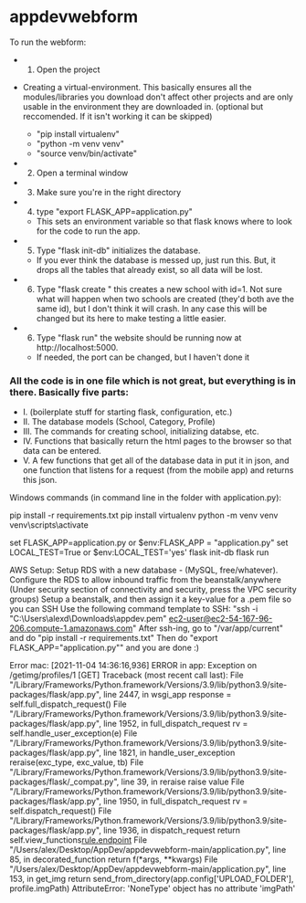 # appdevwebform

To run the webform:

* 1) Open the project


* Creating a virtual-environment. This basically ensures all the modules/libraries you download don't affect other projects and are only usable in the environment they are downloaded in. 
(optional but reccomended. If it isn't working it can be skipped)
  * "pip install virtualenv"
  * "python -m venv venv" 
  * "source venv/bin/activate"



* 2) Open a terminal window 
* 3) Make sure you're in the right directory
* 4) type "export FLASK_APP=application.py"
  * This sets an environment variable so that flask knows where to look for the code to run the app. 
* 5) Type "flask init-db" initializes the database. 
  * If you ever think the database is messed up, just run this. But, it drops all the tables that already exist, so all data will be lost.
* 6) Type "flask create <enter a name here>" this creates a new school with id=1. Not sure what will happen when two schools are created (they'd both ave the same id), but I don't think it will crash. In any case this will be changed but its here to make testing a little easier. 
* 6) Type "flask run" the website should be running now at http://localhost:5000.
  * If needed, the port can be changed, but I haven't done it
 
### All the code is in one file which is not great, but everything is in there. Basically five parts:
 
* I. (boilerplate stuff for starting flask, configuration, etc.) 
* II. The database models (School, Category, Profile)
* III. The commands for creating school, initializing databse, etc.
* IV. Functions that basically return the html pages to the browser so that data can be entered.
* V. A few functions that get all of the database data in put it in json, and one function that listens for a request (from the mobile app) and returns this json. 


Windows commands (in command line in the folder with application.py):

 pip install -r requirements.txt
 pip install virtualenv
 python -m venv venv
 venv\scripts\activate

 set FLASK_APP=application.py or $env:FLASK_APP = "application.py"
 set LOCAL_TEST=True or $env:LOCAL_TEST='yes'
 flask init-db
 flask run


AWS Setup:
Setup RDS with a new database - (MySQL, free/whatever).
Configure the RDS to allow inbound traffic from the beanstalk/anywhere (Under security section of connectivity and security, press the VPC security groups)
Setup a beanstalk, and then assign it a key-value for a .pem file so you can SSH
Use the following command template to SSH: "ssh -i "C:\Users\alexd\Downloads\appdev.pem" ec2-user@ec2-54-167-96-206.compute-1.amazonaws.com"
After ssh-ing, go to "/var/app/current" and do "pip install -r requirements.txt"
Then do "export FLASK_APP="application.py"" and you are done :)


Error mac:
[2021-11-04 14:36:16,936] ERROR in app: Exception on /getimg/profiles/1 [GET]
Traceback (most recent call last):
  File "/Library/Frameworks/Python.framework/Versions/3.9/lib/python3.9/site-packages/flask/app.py", line 2447, in wsgi_app
    response = self.full_dispatch_request()
  File "/Library/Frameworks/Python.framework/Versions/3.9/lib/python3.9/site-packages/flask/app.py", line 1952, in full_dispatch_request
    rv = self.handle_user_exception(e)
  File "/Library/Frameworks/Python.framework/Versions/3.9/lib/python3.9/site-packages/flask/app.py", line 1821, in handle_user_exception
    reraise(exc_type, exc_value, tb)
  File "/Library/Frameworks/Python.framework/Versions/3.9/lib/python3.9/site-packages/flask/_compat.py", line 39, in reraise
    raise value
  File "/Library/Frameworks/Python.framework/Versions/3.9/lib/python3.9/site-packages/flask/app.py", line 1950, in full_dispatch_request
    rv = self.dispatch_request()
  File "/Library/Frameworks/Python.framework/Versions/3.9/lib/python3.9/site-packages/flask/app.py", line 1936, in dispatch_request
    return self.view_functions[rule.endpoint](**req.view_args)
  File "/Users/alex/Desktop/AppDev/appdevwebform-main/application.py", line 85, in decorated_function
    return f(*args, **kwargs)
  File "/Users/alex/Desktop/AppDev/appdevwebform-main/application.py", line 153, in get_img
    return send_from_directory(app.config['UPLOAD_FOLDER'], profile.imgPath)
AttributeError: 'NoneType' object has no attribute 'imgPath'

